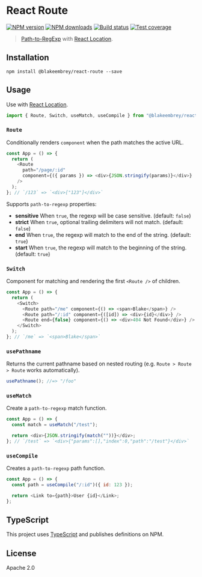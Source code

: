 # React Route

[![NPM version][npm-image]][npm-url]
[![NPM downloads][downloads-image]][downloads-url]
[![Build status][travis-image]][travis-url]
[![Test coverage][coveralls-image]][coveralls-url]

> [Path-to-RegExp](https://github.com/pillarjs/path-to-regexp) with [React Location](https://github.com/blakeembrey/react-location).

## Installation

```
npm install @blakeembrey/react-route --save
```

## Usage

Use with [React Location](https://github.com/blakeembrey/react-location).

```js
import { Route, Switch, useMatch, useCompile } from "@blakeembrey/react-route";
```

### `Route`

Conditionally renders `component` when the path matches the active URL.

```js
const App = () => {
  return (
    <Route
      path="/page/:id"
      component={({ params }) => <div>{JSON.stringify(params)}</div>}
    />
  );
}; // `/123` => `<div>["123"]</div>`
```

Supports `path-to-regexp` properties:

- **sensitive** When `true`, the regexp will be case sensitive. (default: `false`)
- **strict** When `true`, optional trailing delimiters will not match. (default: `false`)
- **end** When `true`, the regexp will match to the end of the string. (default: `true`)
- **start** When `true`, the regexp will match to the beginning of the string. (default: `true`)

### `Switch`

Component for matching and rendering the first `<Route />` of children.

```js
const App = () => {
  return (
    <Switch>
      <Route path="/me" component={() => <span>Blake</span>} />
      <Route path="/:id" component={([id]) => <div>{id}</div>} />
      <Route end={false} component={() => <div>404 Not Found</div>} />
    </Switch>
  );
}; // `/me` => `<span>Blake</span>`
```

### `usePathname`

Returns the current pathname based on nested routing (e.g. `Route > Route > Route` works automatically).

```js
usePathname(); //=> "/foo"
```

### `useMatch`

Create a `path-to-regexp` match function.

```js
const App = () => {
  const match = useMatch("/test");

  return <div>{JSON.stringify(match(""))}</div>;
}; // `/test` => `<div>{"params":[],"index":0,"path":"/test"}</div>`
```

### `useCompile`

Creates a `path-to-regexp` path function.

```js
const App = () => {
  const path = useCompile("/:id")({ id: 123 });

  return <Link to={path}>User {id}</Link>;
};
```

## TypeScript

This project uses [TypeScript](https://github.com/Microsoft/TypeScript) and publishes definitions on NPM.

## License

Apache 2.0

[npm-image]: https://img.shields.io/npm/v/@blakeembrey/react-route.svg?style=flat
[npm-url]: https://npmjs.org/package/@blakeembrey/react-route
[downloads-image]: https://img.shields.io/npm/dm/@blakeembrey/react-route.svg?style=flat
[downloads-url]: https://npmjs.org/package/@blakeembrey/react-route
[travis-image]: https://img.shields.io/travis/blakeembrey/react-route.svg?style=flat
[travis-url]: https://travis-ci.org/blakeembrey/react-route
[coveralls-image]: https://img.shields.io/coveralls/blakeembrey/react-route.svg?style=flat
[coveralls-url]: https://coveralls.io/r/blakeembrey/react-route?branch=master
